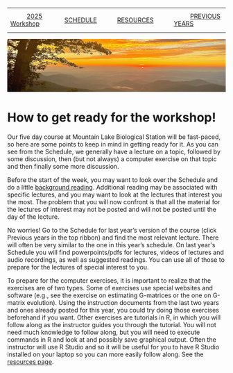 
|        |        |        |    |
|--------|---------------------------------------------|--------------------|------------------------------------------|
| &nbsp;&nbsp;&nbsp;&nbsp;&nbsp;&nbsp;&nbsp;&nbsp;&nbsp; [2025 Workshop](/index.html) &nbsp;&nbsp;&nbsp;&nbsp;&nbsp;&nbsp;&nbsp;&nbsp;&nbsp; | &nbsp;&nbsp;&nbsp;&nbsp;&nbsp;&nbsp;&nbsp;&nbsp;&nbsp;&nbsp;&nbsp;&nbsp; [SCHEDULE](/2025/schedule.html) &nbsp;&nbsp;&nbsp;&nbsp;&nbsp;&nbsp;&nbsp;&nbsp;&nbsp; | &nbsp;&nbsp;&nbsp;&nbsp;&nbsp;&nbsp;&nbsp;&nbsp;&nbsp;&nbsp;&nbsp;&nbsp; [RESOURCES](/2025/resources.html) &nbsp;&nbsp;&nbsp;&nbsp;&nbsp;&nbsp;&nbsp;&nbsp;&nbsp; | &nbsp;&nbsp;&nbsp;&nbsp;&nbsp;&nbsp;&nbsp;&nbsp;&nbsp; [PREVIOUS YEARS](2025/previous.html) &nbsp;&nbsp;&nbsp;&nbsp;&nbsp;&nbsp; |


<div align="left">
<img src="../media/SWVirginiaMtns.jpg" alt="[Southwest Virignia Mountains]">
</div>


# How to get ready for the workshop! #

Our five day course at Mountain Lake Biological Station will be fast-paced, so 
here are some points to keep in mind in getting ready for it.  As you can see 
from the Schedule, we generally have a lecture on a topic, followed by some 
discussion, then (but not always) a computer exercise on that topic and then 
finally some more discussion. 

Before the start of the week, you may want to look over the Schedule and 
do a little [background reading](/2025/readinglist.html). Additional reading may
be associated with specific lectures, and you may want to look at the lectures 
that interest you the most. The problem that you will now confront is that all the 
material for the lectures of interest may not be posted and will not be posted 
until the day of the lecture. 

No worries!  Go to the Schedule for last year’s version of the course 
(click Previous years in the top ribbon) and find the most relevant lecture. There 
will often be very similar to the one in this year’s schedule.  On last year's Schedule 
you will find powerpoints/pdfs for lectures, videos of lectures and audio recordings, 
as well as suggested readings.  You can use all of those to prepare for the lectures 
of special interest to you.

To prepare for the computer exercises, it is important to realize that the exercises 
are of two types.  Some of exercises use special websites and software (e.g., see the 
exercise on estimating G-matrices or the one on G-matrix evolution).  Using the 
instruction documents from the last two years and ones already posted for this year, 
you could try doing those exercises beforehand if you want.  Other exercises are 
tutorials in R, in which you will follow along as the instructor guides you through 
the tutorial.  You will not need much knowledge to follow along, but you will need 
to execute commands in R and look at and possibly save graphical output.   Often 
the instructor will use R Studio and so it will be useful for you to have R Studio 
installed on your laptop so you can more easily follow along. See the [resources page](/2025/resources.html).